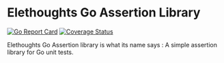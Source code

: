 # Elethoughts Go Assertion Library

[![Go Report Card](https://goreportcard.com/badge/github.com/elethoughts-code/goasserts)](https://goreportcard.com/report/github.com/elethoughts-code/goasserts)
[![Coverage Status](https://coveralls.io/repos/github/elethoughts-code/goasserts/badge.svg?branch=master)](https://coveralls.io/github/elethoughts-code/goasserts?branch=master)

Elethoughts Go Assertion library is what its name says : A simple assertion library for Go unit tests.
